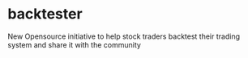 # backtester
 New Opensource initiative to help stock traders backtest their trading system and share it with the community
